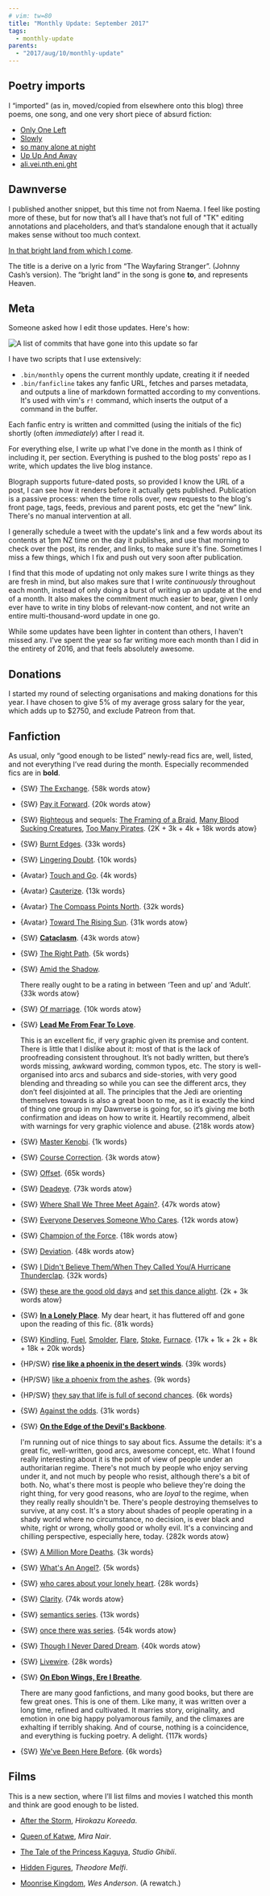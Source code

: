 ```yaml
---
# vim: tw=80
title: "Monthly Update: September 2017"
tags:
  - monthly-update
parents:
  - "2017/aug/10/monthly-update"
---
```


## Poetry imports

I “imported” (as in, moved/copied from elsewhere onto this blog) three poems,
one song, and one very short piece of absurd fiction:

- [Only One Left](https://blog.passcod.name/2009/jul/28/only-one-left)
- [Slowly](https://blog.passcod.name/2013/nov/24/slowly)
- [so many alone at night](https://blog.passcod.name/2014/aug/16/so-many-alone-at-night)
- [Up Up And Away](https://blog.passcod.name/2014/feb/08/up-up-and-away)
- [ali.vei.nth.eni.ght](https://blog.passcod.name/2015/jan/10/alive-in-the-night)

## Dawnverse

I published another snippet, but this time not from Naema. I feel like posting
more of these, but for now that’s all I have that’s not full of "TK" editing
annotations and placeholders, and that’s standalone enough that it actually
makes sense without too much context.

[In that bright land from which I come](http://archiveofourown.org/works/11809908).

The title is a derive on a lyric from “The Wayfaring Stranger”. (Johnny Cash’s
version). The “bright land” in the song is gone **to**, and represents Heaven.

## Meta

Someone asked how I edit those updates. Here's how:

![A list of commits that have gone into this update so far](https://i.imgur.com/dqHeo63.png)

I have two scripts that I use extensively:

- `.bin/monthly` opens the current monthly update, creating it if needed
- `.bin/fanficline` takes any fanfic URL, fetches and parses metadata, and
  outputs a line of markdown formatted according to my conventions. It's used
  with vim's `r!` command, which inserts the output of a command in the buffer.

Each fanfic entry is written and committed (using the initials of the fic)
shortly (often _immediately_) after I read it.

For everything else, I write up what I've done in the month as I think of
including it, per section. Everything is pushed to the blog posts' repo as I
write, which updates the live blog instance.

Blograph supports future-dated posts, so provided I know the URL of a post, I
can see how it renders before it actually gets published. Publication is a
passive process: when the time rolls over, new requests to the blog's front
page, tags, feeds, previous and parent posts, etc get the “new” link. There's no
manual intervention at all.

I generally schedule a tweet with the update's link and a few words about its
contents at 1pm NZ time on the day it publishes, and use that morning to check
over the post, its render, and links, to make sure it's fine. Sometimes I miss a
few things, which I fix and push out very soon after publication.

I find that this mode of updating not only makes sure I write things as they are
fresh in mind, but also makes sure that I write _continuously_ throughout each
month, instead of only doing a burst of writing up an update at the end of a
month. It also makes the commitment much easier to bear, given I only ever have
to write in tiny blobs of relevant-now content, and not write an entire
multi-thousand-word update in one go.

While some updates have been lighter in content than others, I haven't missed
any. I've spent the year so far writing more each month than I did in the
entirety of 2016, and that feels absolutely awesome.

## Donations

I started my round of selecting organisations and making donations for this
year. I have chosen to give 5% of my average gross salary for the year, which
adds up to $2750, and exclude Patreon from that.

## Fanfiction

As usual, only “good enough to be listed” newly-read fics are, well, listed, and
not everything I’ve read during the month. Especially recommended fics are in
**bold**.

 - {SW} [The Exchange](https://archiveofourown.org/works/8911009). {58k words atow}
 - {SW} [Pay it Forward](https://archiveofourown.org/works/9470711). {20k words atow}
 - {SW} [Righteous](https://archiveofourown.org/works/8362984) and sequels: [The Framing of a Braid](https://archiveofourown.org/works/9212000), [Many Blood Sucking Creatures](https://archiveofourown.org/works/10676829), [Too Many Pirates](https://archiveofourown.org/works/11086128). {2K + 3k + 4k + 18k words atow}
 - {SW} [Burnt Edges](https://archiveofourown.org/works/2536406). {33k words}
 - {SW} [Lingering Doubt](https://archiveofourown.org/works/11786151). {10k words}
 - {Avatar} [Touch and Go](https://archiveofourown.org/works/240250). {4k words}
 - {Avatar} [Cauterize](https://archiveofourown.org/works/240262). {13k words}
 - {Avatar} [The Compass Points North](https://archiveofourown.org/works/240279). {32k words}
 - {Avatar} [Toward The Rising Sun](https://archiveofourown.org/works/240285). {31k words atow}
 - {SW} **[Cataclasm](https://archiveofourown.org/works/10803201)**. {43k words atow}
 - {SW} [The Right Path](https://archiveofourown.org/works/5571483). {5k words}

 - {SW} [Amid the Shadow](https://archiveofourown.org/works/10756650).

   There really ought to be a rating in between ‘Teen and up’ and ‘Adult’.
   {33k words atow}

 - {SW} [Of marriage](https://archiveofourown.org/works/8451358). {10k words atow}

 - {SW} **[Lead Me From Fear To Love](https://archiveofourown.org/works/7394932)**.

   This is an excellent fic, if very graphic given its premise and content.
   There is little that I dislike about it: most of that is the lack of
   proofreading consistent throughout. It’s not badly written, but there’s words
   missing, awkward wording, common typos, etc. The story is well-organised into
   arcs and subarcs and side-stories, with very good blending and threading so
   while you can see the different arcs, they don’t feel disjointed at all. The
   principles that the Jedi are orienting themselves towards is also a great
   boon to me, as it is exactly the kind of thing one group in my Dawnverse is
   going for, so it’s giving me both confirmation and ideas on how to write it.
   Heartily recommend, albeit with warnings for very graphic violence and abuse.
   {218k words atow}

 - {SW} [Master Kenobi](https://archiveofourown.org/works/8828086). {1k words}
 - {SW} [Course Correction](https://archiveofourown.org/works/8339320). {3k words atow}
 - {SW} [Offset](https://archiveofourown.org/works/7735549). {65k words}
 - {SW} [Deadeye](https://archiveofourown.org/works/5621677). {73k words atow}
 - {SW} [Where Shall We Three Meet Again?](https://archiveofourown.org/works/7490736). {47k words atow}
 - {SW} [Everyone Deserves Someone Who Cares](https://archiveofourown.org/works/6029284). {12k words atow}
 - {SW} [Champion of the Force](https://archiveofourown.org/works/6186844). {18k words atow}
 - {SW} [Deviation](https://archiveofourown.org/works/7665625). {48k words atow}
 - {SW} [I Didn't Believe Them/When They Called You/A Hurricane Thunderclap](https://archiveofourown.org/works/5276975). {32k words}
 - {SW} [these are the good old days](https://archiveofourown.org/works/7534435) and [set this dance alight](https://archiveofourown.org/works/8402176). {2k + 3k words atow}
 - {SW} **[In a Lonely Place](https://archiveofourown.org/works/259403)**. My dear heart, it has fluttered off and gone upon the reading of this fic. {81k words}
 - {SW} [Kindling](https://archiveofourown.org/works/8991613), [Fuel](https://archiveofourown.org/works/9305006), [Smolder](https://archiveofourown.org/works/9375212), [Flare](https://archiveofourown.org/works/9395333), [Stoke](https://archiveofourown.org/works/9534137/chapters/22083500), [Furnace](https://archiveofourown.org/works/10685739). {17k + 1k + 2k + 8k + 18k + 20k words}
 - {HP/SW} **[rise like a phoenix in the desert winds](https://archiveofourown.org/works/8624473)**. {39k words}
 - {HP/SW} [like a phoenix from the ashes](https://archiveofourown.org/works/8779825). {9k words}
 - {HP/SW} [they say that life is full of second chances](https://archiveofourown.org/works/8797453). {6k words}
 - {SW} [Against the odds](https://archiveofourown.org/works/8915611). {31k words}

 - {SW} **[On the Edge of the Devil's Backbone](https://archiveofourown.org/works/4417469)**.

   I'm running out of nice things to say about fics. Assume the details: it's a
   great fic, well-written, good arcs, awesome concept, etc. What I found really
   interesting about it is the point of view of people under an authoritarian
   regime. There's not much by people who enjoy serving under it, and not much
   by people who resist, although there's a bit of both. No, what's there most
   is people who believe they're doing the right thing, for very good reasons,
   who are _loyal_ to the regime, when they really really shouldn't be. There's
   people destroying themselves to survive, at any cost. It's a story about
   shades of people operating in a shady world where no circumstance, no
   decision, is ever black and white, right or wrong, wholly good or wholly
   evil. It's a convincing and chilling perspective, especially here, today.
   {282k words atow}

 - {SW} [A Million More Deaths](https://archiveofourown.org/works/8995900). {3k words}
 - {SW} [What's An Angel?](https://archiveofourown.org/works/2802527). {5k words}
 - {SW} [who cares about your lonely heart](https://archiveofourown.org/works/4177608). {28k words}
 - {SW} [Clarity](https://archiveofourown.org/works/6369427). {74k words atow}
 - {SW} [semantics series](https://archiveofourown.org/series/631220). {13k words}
 - {SW} [once there was series](https://archiveofourown.org/series/411522). {54k words atow}
 - {SW} [Though I Never Dared Dream](https://archiveofourown.org/works/5109065). {40k words atow}
 - {SW} [Livewire](https://archiveofourown.org/works/8916019). {28k words}

 - {SW} **[On Ebon Wings, Ere I Breathe](https://archiveofourown.org/works/259396)**.

   There are many good fanfictions, and many good books, but there are few great
   ones. This is one of them. Like many, it was written over a long time,
   refined and cultivated. It marries story, originality, and emotion in one big
   happy polyamorous family, and the climaxes are exhalting if terribly shaking.
   And of course, nothing is a coincidence, and everything is fucking poetry. A
   delight. {117k words}

 - {SW} [We've Been Here Before](https://archiveofourown.org/works/9338369). {6k words}

## Films

This is a new section, where I’ll list films and movies I watched this month and
think are good enough to be listed.

 - [After the Storm](https://en.wikipedia.org/wiki/After_the_Storm_(2016_film)),
   _Hirokazu Koreeda_.

 - [Queen of Katwe](https://en.wikipedia.org/wiki/Queen_of_Katwe),
   _Mira Nair_.

 - [The Tale of the Princess Kaguya](https://en.wikipedia.org/wiki/The_Tale_of_the_Princess_Kaguya),
   _Studio Ghibli_.

 - [Hidden Figures](https://en.wikipedia.org/wiki/Hidden_Figures),
   _Theodore Melfi_.

 - [Moonrise Kingdom](https://en.wikipedia.org/wiki/Moonrise_Kingdom),
   _Wes Anderson_. (A rewatch.)
